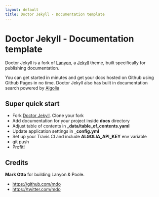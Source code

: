 ```yaml
---
layout: default
title: Doctor Jekyll - Documentation template 
---
```


# Doctor Jekyll - Documentation template

Doctor Jekyll is a fork of [Lanyon](https://github.com/poole/lanyon), a [Jekyll](http://jekyllrb.com) theme, built specifically for publishing documentation. 

You can get started in minutes and get your docs hosted on Github using Github Pages in no time. Doctor Jekyll also has built in documentation search powered by [Algolia](https://www.algolia.com/)

## Super quick start

- Fork [Doctor Jekyll](https://github.com/bakery/doctor-jekyll). Clone your fork
- Add documentation for your project inside **docs** directory
- Adjust table of contents in **_data/table_of_contents.yaml**
- Update application settings in **_config.yml**
- Set up your Travis CI and include **ALGOLIA_API_KEY** env variable
- git push
- Profit!

## Credits

**Mark Otto** for building Lanyon & Poole.

- <https://github.com/mdo>
- <https://twitter.com/mdo>
